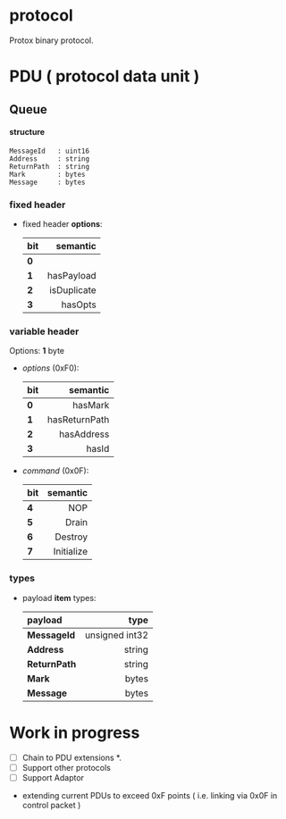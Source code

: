 # protocol

Protox binary protocol.

# PDU ( protocol data unit )

## Queue
#### structure

	MessageId	: uint16 
	Address		: string
	ReturnPath	: string
	Mark		: bytes
	Message		: bytes


### fixed header

+ fixed header **options**:

	| bit | semantic |
	|:---|---:|
	|**0**| |		
	|**1**| hasPayload |	
	|**2**| isDuplicate |	
	|**3**| hasOpts |		

### variable header

Options: **1** byte
  
+  *options* (0xF0):
	        
	| bit | semantic |
	|:---|---:|
	|**0**| hasMark |
	|**1**| hasReturnPath |
	|**2**| hasAddress |
	|**3**| hasId |

+ *command* (0x0F):

	| bit | semantic |
	|:---|---:|
	|**4**| NOP |
	|**5**| Drain |
	|**6**| Destroy |
	|**7**| Initialize |

### types

+ payload **item** types:

	|payload|type|
	|:---|---:|
	|**MessageId**| unsigned int32|
	|**Address**| string|
	|**ReturnPath**| string|
	|**Mark**| bytes|
	|**Message**|bytes|


# Work in progress

- [ ] Chain to PDU extensions *.
- [ ] Support other protocols
- [ ] Support Adaptor
* extending current PDUs to exceed 0xF points ( i.e. linking via 0x0F in control packet )
